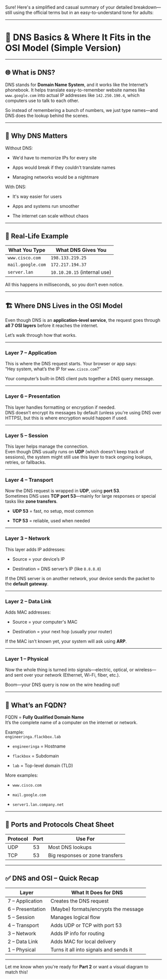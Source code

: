 Sure! Here's a simplified and casual summary of your detailed breakdown—still using the official terms but in an easy-to-understand tone for adults:

---

# 🧩 DNS Basics & Where It Fits in the OSI Model (Simple Version)

---

## 🌐 What is DNS?

DNS stands for **Domain Name System**, and it works like the Internet’s phonebook. It helps translate easy-to-remember website names like `www.google.com` into actual IP addresses like `142.250.190.4`, which computers use to talk to each other.

So instead of remembering a bunch of numbers, we just type names—and DNS does the lookup behind the scenes.

---

## 🔎 Why DNS Matters

Without DNS:

- We'd have to memorize IPs for every site
    
- Apps would break if they couldn’t translate names
    
- Managing networks would be a nightmare
    

With DNS:

- It's way easier for users
    
- Apps and systems run smoother
    
- The internet can scale without chaos
    

---

## 🧠 Real-Life Example

|What You Type|What DNS Gives You|
|---|---|
|`www.cisco.com`|`198.133.219.25`|
|`mail.google.com`|`172.217.194.37`|
|`server.lan`|`10.10.20.15` (internal use)|

All this happens in milliseconds, so you don’t even notice.

---

## 🏗️ Where DNS Lives in the OSI Model

Even though DNS is an **application-level service**, the request goes through **all 7 OSI layers** before it reaches the internet.

Let’s walk through how that works.

---

### Layer 7 – **Application**

This is where the DNS request starts. Your browser or app says:  
“Hey system, what’s the IP for `www.cisco.com`?”

Your computer’s built-in DNS client puts together a DNS query message.

---

### Layer 6 – **Presentation**

This layer handles formatting or encryption if needed.  
DNS doesn’t encrypt its messages by default (unless you're using DNS over HTTPS), but this is where encryption would happen if used.

---

### Layer 5 – **Session**

This layer helps manage the connection.  
Even though DNS usually runs on **UDP** (which doesn’t keep track of sessions), the system might still use this layer to track ongoing lookups, retries, or fallbacks.

---

### Layer 4 – **Transport**

Now the DNS request is wrapped in **UDP**, using **port 53**.  
Sometimes DNS uses **TCP port 53**—mainly for large responses or special tasks like **zone transfers**.

- **UDP 53** = fast, no setup, most common
    
- **TCP 53** = reliable, used when needed
    

---

### Layer 3 – **Network**

This layer adds IP addresses:

- Source = your device’s IP
    
- Destination = DNS server’s IP (like `8.8.8.8`)
    

If the DNS server is on another network, your device sends the packet to the **default gateway**.

---

### Layer 2 – **Data Link**

Adds MAC addresses:

- Source = your computer's MAC
    
- Destination = your next hop (usually your router)
    

If the MAC isn’t known yet, your system will ask using **ARP**.

---

### Layer 1 – **Physical**

Now the whole thing is turned into signals—electric, optical, or wireless—and sent over your network (Ethernet, Wi-Fi, fiber, etc.).

Boom—your DNS query is now on the wire heading out!

---

## 📘 What’s an FQDN?

FQDN = **Fully Qualified Domain Name**  
It’s the complete name of a computer on the internet or network.

Example:  
`engineeringa.flackbox.lab`

- `engineeringa` = Hostname
    
- `flackbox` = Subdomain
    
- `lab` = Top-level domain (TLD)
    

More examples:

- `www.cisco.com`
    
- `mail.google.com`
    
- `server1.lan.company.net`
    

---

## 🧾 Ports and Protocols Cheat Sheet

|Protocol|Port|Use For|
|---|---|---|
|UDP|53|Most DNS lookups|
|TCP|53|Big responses or zone transfers|

---

## ✅ DNS and OSI – Quick Recap

|Layer|What It Does for DNS|
|---|---|
|7 – Application|Creates the DNS request|
|6 – Presentation|(Maybe) formats/encrypts the message|
|5 – Session|Manages logical flow|
|4 – Transport|Adds UDP or TCP with port 53|
|3 – Network|Adds IP info for routing|
|2 – Data Link|Adds MAC for local delivery|
|1 – Physical|Turns it all into signals and sends it|

---

Let me know when you're ready for **Part 2** or want a visual diagram to match this!